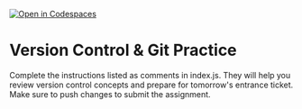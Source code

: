 [![Open in Codespaces](https://classroom.github.com/assets/launch-codespace-2972f46106e565e64193e422d61a12cf1da4916b45550586e14ef0a7c637dd04.svg)](https://classroom.github.com/open-in-codespaces?assignment_repo_id=20402695)
# Version Control & Git Practice
Complete the instructions listed as comments in index.js. They will help you review version control concepts and prepare for tomorrow's entrance ticket.
Make sure to push changes to submit the assignment.
